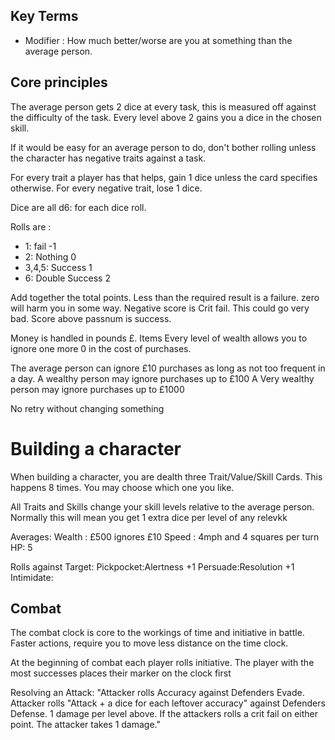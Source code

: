 ## Key Terms

* Modifier : How much better/worse are you at something than the average person.

## Core principles

The average person gets 2 dice at every task, this is measured off against the difficulty of the task.
Every level above 2 gains you a dice in the chosen skill.

If it would be easy for an average person to do, don't bother rolling unless the character has negative traits against a task.

For every trait a player has that helps, gain 1 dice unless the card specifies otherwise.
For every negative trait, lose 1 dice.

Dice are all d6:
for each dice roll.

Rolls are :

* 1:        fail -1
* 2:        Nothing 0 
* 3,4,5:    Success 1
* 6:        Double Success 2

Add together the total points.
Less than the required result is a failure.
zero will harm you in some way.
Negative score is Crit fail. This could go very bad.
Score above passnum is success.


Money is handled in pounds £. Items Every level of wealth allows you to ignore one more 0 in the cost of purchases.

The average person can ignore £10 purchases as long as not too frequent in a day.
A wealthy person may ignore purchases up to £100
A Very wealthy person may ignore purchases up to £1000

No retry without changing something

# Building a character

When building a character, you are dealth three Trait/Value/Skill Cards. This happens 8 times. You may choose which one you like.

All Traits and Skills change your skill levels relative to the average person. Normally this will mean you get 1 extra dice per level of any relevkk

Averages:
    Wealth : £500 ignores £10
    Speed : 4mph and 4 squares per turn
    HP: 5


     
Rolls against Target:
    Pickpocket:Alertness +1
    Persuade:Resolution +1
    Intimidate:
    

## Combat
The combat clock is core to the workings of time and initiative in battle. Faster actions, require you to move less distance on the time clock.

At the beginning of combat each player rolls initiative. The player with the most successes places their marker on the clock first

Resolving an Attack: 
"Attacker rolls Accuracy against Defenders Evade.
    Attacker rolls "Attack + a dice for each leftover accuracy" against Defenders Defense. 
    1 damage per level above.
    If the attackers rolls a crit fail on either point. The attacker takes 1 damage."


